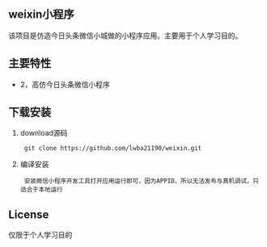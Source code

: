 ## weixin小程序 ##

  该项目是仿造今日头条微信小城做的小程序应用。主要用于个人学习目的。
  
## 主要特性 ##
- 2，高仿今日头条微信小程序

## 下载安装 ##

1. download源码

		git clone https://github.com/lwba21190/weixin.git

2. 编译安装

		安装微信小程序开发工具打开应用运行即可，因为APPID，所以无法发布与真机调试，只适合于本地运行
     
 
## License ##    
     
仅限于个人学习目的
